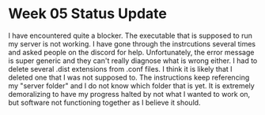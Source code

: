 # Week 05 Status Update

I have encountered quite a blocker. The executable that is supposed to run my server is not working. I have gone through the instrcutions several times and asked people
on the discord for help. Unfortunately, the error message is super generic and they can't really diagnose what is wrong either. I had to delete several .dist extensions from .conf files.
I think it is likely that I deleted one that I was not supposed to. The instructions keep referencing my  "server folder" and I do not know which folder that is yet. It is extremely
demoralizing to have my progress halted by not what I wanted to work on, but software not functioning together as I believe it should. 
